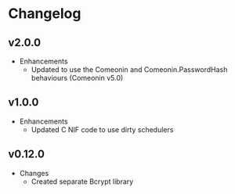 # Changelog

## v2.0.0

* Enhancements
  * Updated to use the Comeonin and Comeonin.PasswordHash behaviours (Comeonin v5.0)

## v1.0.0

* Enhancements
  * Updated C NIF code to use dirty schedulers

## v0.12.0

* Changes
  * Created separate Bcrypt library
